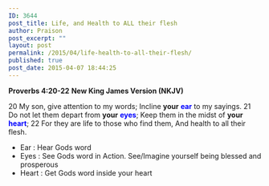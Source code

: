 ```yaml
---
ID: 3644
post_title: Life, and Health to ALL their flesh
author: Praison
post_excerpt: ""
layout: post
permalink: /2015/04/life-health-to-all-their-flesh/
published: true
post_date: 2015-04-07 18:44:25
---
```

<strong>Proverbs 4:20-22</strong>
<strong> New King James Version (NKJV)</strong>

20 My son, give attention to my words;
Incline <strong>your</strong> <span style="color: #0000ff;"><strong>ear</strong></span> to my sayings.
21 Do not let them depart from <strong>your</strong> <span style="color: #0000ff;"><strong>eyes</strong></span>;
Keep them in the midst of <strong>your</strong> <span style="color: #0000ff;"><strong>heart</strong></span>;
22 For they are life to those who find them,
And health to all their flesh.
<ul>
	<li>Ear : Hear Gods word</li>
	<li>Eyes : See Gods word in Action. See/Imagine yourself being blessed and prosperous</li>
	<li>Heart : Get Gods word inside your heart</li>
</ul>